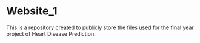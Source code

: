 # Website_1
This is a repository created to publicly store the files used for the final year project of Heart Disease Prediction.
